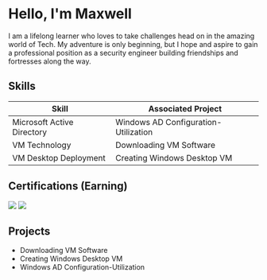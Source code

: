 # Hello, I'm Maxwell

I am a lifelong learner who loves to take challenges head on in the amazing world of Tech.
My adventure is only beginning, but I hope and aspire to gain a professional position as a security engineer building friendships and fortresses along the way.

## Skills

| Skill                                         | Associated Project         |
|-----------------------------------------------|----------------------------|
| Microsoft Active Directory                    | Windows AD Configuration-Utilization   |
| VM Technology                                 | Downloading VM Software   |
| VM Desktop Deployment                          | Creating Windows Desktop VM|

## Certifications (Earning)
<div>
<img src="https://img.shields.io/badge/-A%2B-FF0000?&style=for-the-badge&logo=CompTIA&logoColor=white" />
<img src="https://img.shields.io/badge/-Network%2B-007ACC?&style=for-the-badge&logo=CompTIA&logoColor=white" />

## Projects
-  Downloading VM Software
-  Creating Windows Desktop VM
-  Windows AD Configuration-Utilization

